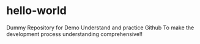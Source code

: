 # hello-world
Dummy Repository for Demo
Understand and practice Github
To make the development process understanding comprehensive!!

